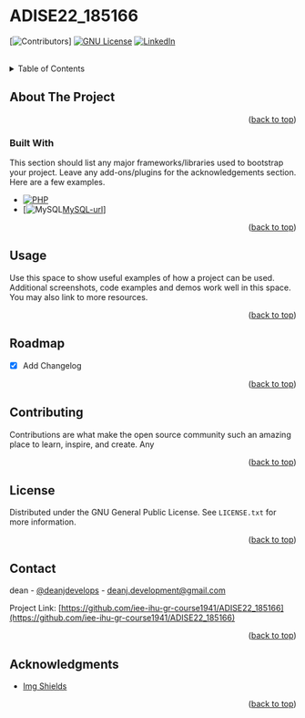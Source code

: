 # ADISE22_185166
<a name="readme-top"></a>
<!-- PROJECT SHIELDS -->
<!--
*** I'm using markdown "reference style" links for readability.
*** Reference links are enclosed in brackets [ ] instead of parentheses ( ).
*** See the bottom of this document for the declaration of the reference variables
*** for contributors-url, forks-url, etc. This is an optional, concise syntax you may use.
*** https://www.markdownguide.org/basic-syntax/#reference-style-links
-->
[![Contributors][contributors-shield]]
[![GNU License][license-shield]][license-url]
[![LinkedIn][linkedin-shield]][linkedin-url]

<br />
<!-- TABLE OF CONTENTS -->
<details>
  <summary>Table of Contents</summary>
  <ol>
    <li>
      <a href="#about-the-project">About The Project</a>
      <ul>
        <li><a href="#built-with">Built With</a></li>
      </ul>
    </li>
    <li><a href="#usage">Usage</a></li>
    <li><a href="#roadmap">Roadmap</a></li>
    <li><a href="#contributing">Contributing</a></li>
    <li><a href="#license">License</a></li>
    <li><a href="#contact">Contact</a></li>
    <li><a href="#acknowledgments">Acknowledgments</a></li>
  </ol>
</details>



<!-- ABOUT THE PROJECT -->
## About The Project


<p align="right">(<a href="#readme-top">back to top</a>)</p>



### Built With

This section should list any major frameworks/libraries used to bootstrap your project. Leave any add-ons/plugins for the acknowledgements section. Here are a few examples.

* [![PHP][PHP-shield]][PHP-url]
* [![MySQL][MySQL-shield][MySQL-url]]


<p align="right">(<a href="#readme-top">back to top</a>)</p>

<!-- USAGE EXAMPLES -->
## Usage

Use this space to show useful examples of how a project can be used. Additional screenshots, code examples and demos work well in this space. You may also link to more resources.


<p align="right">(<a href="#readme-top">back to top</a>)</p>



<!-- ROADMAP -->
## Roadmap

- [x] Add Changelog


<p align="right">(<a href="#readme-top">back to top</a>)</p>


<!-- CONTRIBUTING -->
## Contributing

Contributions are what make the open source community such an amazing place to learn, inspire, and create. Any 
<p align="right">(<a href="#readme-top">back to top</a>)</p>



<!-- LICENSE -->
## License

Distributed under the GNU General Public License. See `LICENSE.txt` for more information.

<p align="right">(<a href="#readme-top">back to top</a>)</p>



<!-- CONTACT -->
## Contact

dean - [@deanjdevelops](https://twitter.com/deanjdevelops) - deanj.development@gmail.com

Project Link: [https://github.com/iee-ihu-gr-course1941/ADISE22_185166](https://github.com/iee-ihu-gr-course1941/ADISE22_185166)

<p align="right">(<a href="#readme-top">back to top</a>)</p>



<!-- ACKNOWLEDGMENTS -->
## Acknowledgments

* [Img Shields](https://shields.io)

<p align="right">(<a href="#readme-top">back to top</a>)</p>



<!-- MARKDOWN LINKS & IMAGES -->
[contributors-shield]: https://img.shields.io/github/contributors/iee-ihu-gr-course1941/ADISE22_185166
[contributors-url]: https://github.com/iee-ihu-gr-course1941/ADISE22_185166/graphs/contributors
[license-shield]: https://img.shields.io/github/license/iee-ihu-gr-course1941/ADISE22_185166.svg
[license-url]: https://github.com/iee-ihu-gr-course1941/ADISE22_185166/blob/main/LICENSE
[linkedin-shield]: https://img.shields.io/badge/-LinkedIn-black.svg?style=flat&logo=linkedin&colorB=555
[linkedin-url]: https://linkedin.com/in/deanjdev
[PHP-shield]: https://img.shields.io/badge/PHP-777BB4?style=flat&logo=php&logoColor=white
[PHP-url]: https://www.php.net/
[MySQL-shield]: https://img.shields.io/badge/MySQL-00000F?style=flat&logo=mysql&logoColor=white
[MySQL-url]: https://www.mysql.com/

